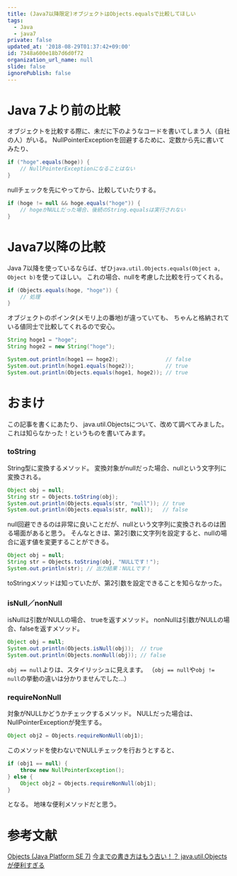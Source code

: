 ```yaml
---
title: (Java7以降限定)オブジェクトはObjects.equalsで比較してほしい
tags:
  - Java
  - java7
private: false
updated_at: '2018-08-29T01:37:42+09:00'
id: 7348a600e18b7d6d0f72
organization_url_name: null
slide: false
ignorePublish: false
---
```

# Java 7より前の比較

オブジェクトを比較する際に、未だに下のようなコードを書いてしまう人（自社の人）がいる。
NullPointerExceptionを回避するために、定数から先に書いてみたり、

```java
if ("hoge".equals(hoge)) {
	// NullPointerExceptionになることはない
}
```

nullチェックを先にやってから、比較していたりする。

```java
if (hoge != null && hoge.equals("hoge")) {
	// hogeがNULLだった場合、後続のString.equalsは実行されない
}
```

# Java7以降の比較

Java 7以降を使っているならば、ぜひ```java.util.Objects.equals(Object a, Object b)```を使ってほしい。
これの場合、nullを考慮した比較を行ってくれる。

```java
if (Objects.equals(hoge, "hoge")) {
	// 処理
}
```

オブジェクトのポインタ(メモリ上の番地)が違っていても、
ちゃんと格納されている値同士で比較してくれるので安心。

```java
String hoge1 = "hoge";
String hoge2 = new String("hoge");

System.out.println(hoge1 == hoge2);               // false
System.out.println(hoge1.equals(hoge2));          // true
System.out.println(Objects.equals(hoge1, hoge2)); // true
```

# おまけ

この記事を書くにあたり、 java.util.Objectsについて、改めて調べてみました。
これは知らなかった！というものを書いてみます。

### toString

String型に変換するメソッド。
変換対象がnullだった場合、nullという文字列に変換される。

```java
Object obj = null;
String str = Objects.toString(obj);
System.out.println(Objects.equals(str, "null")); // true
System.out.println(Objects.equals(str, null));   // false 
```

null回避できるのは非常に良いことだが、nullという文字列に変換されるのは困る場面があると思う。
そんなときは、第2引数に文字列を設定すると、nullの場合に返す値を変更することができる。

```java
Object obj = null;
String str = Objects.toString(obj, "NULLです！");
System.out.println(str); // 出力結果：NULLです！
```

toStringメソッドは知っていたが、第2引数を設定できることを知らなかった。

### isNull／nonNull

isNullは引数がNULLの場合、 trueを返すメソッド。
nonNullは引数がNULLの場合、falseを返すメソッド。

```java
Object obj = null;
System.out.println(Objects.isNull(obj));  // true
System.out.println(Objects.nonNull(obj)); // false
```
```obj == null```よりは、スタイリッシュに見えます。
（```obj == null```や```obj != null```の挙動の違いは分かりませんでした…）

### requireNonNull

対象がNULLかどうかチェックするメソッド。
NULLだった場合は、NullPointerExceptionが発生する。

```java
Object obj2 = Objects.requireNonNull(obj1);
```
このメソッドを使わないでNULLチェックを行おうとすると、

```java
if (obj1 == null) {
	throw new NullPointerException();
} else {
	Object obj2 = Objects.requireNonNull(obj1);
}
```

となる。
地味な便利メソッドだと思う。


# 参考文献
[Objects (Java Platform SE 7)](https://docs.oracle.com/javase/jp/7/api/java/util/Objects.html)
[今までの書き方はもう古い！？ java.util.Objectsが便利すぎる](https://amg-solution.jp/blog/11164)
